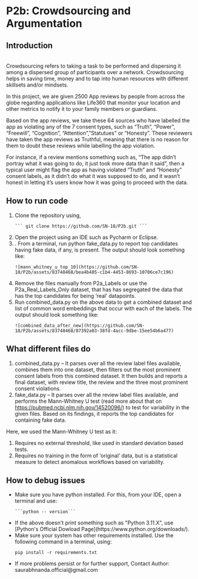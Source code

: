 # P2b: Crowdsourcing and Argumentation

## Introduction
<br>
Crowdsourcing refers to taking a task to be performed and dispersing it among a dispersed group of participants over a network. Crowdsourcing helps in saving time, money and to tap into human resources with different skillsets and/or mindsets.

In this project, we are given 2500 App reviews by people from across the globe regarding applications like Life360 that monitor your location and other metrics to notify it to your family members or guardians. 

Based on the app reviews, we take these 64 sources who have labelled the app as violating any of the 7 consent types, such as “Truth”, “Power”, “Freewill”, “Cognition”, “Attention”,”Statutues” or “Honesty”. These reviewers have taken the app reviews as Truthful, meaning that there is no reason for them to doubt these reviews while labelling the app violation.

For instance, if a review mentions something such as, “The app didn’t portray what it was going to do, it just took more data than it said”, then a typical user might flag the app as having violated “Truth” and “Honesty” consent labels, as it didn’t do what it was supposed to do, and it wasn’t honest in letting it’s users know how it was going to proceed with the data.


## How to run code
<ol>
  <li> Clone the repository using,
    
    ``` git clone https://github.com/SN-18/P2b.git ```
    
  </li>
  <li>
     Open the project using an IDE such as Pycharm or Eclipse.
  </li>
  <li>
    . From a terminal, run python fake_data.py to report top candidates having fake data, if any, is present. The output should look something like:
    
    ![mann_whitney_u_top_10](https://github.com/SN-18/P2b/assets/83748468/bea4b485-c1b4-4453-8693-10706ce7c196)
  </li>
  <li>
    Remove the files manually from P2a_Labels or use the P2a_Real_Labels_Only dataset, that has has segregated the data that has the top candidates for being ‘real’ datapoints. 
  </li>
  <li>
    Run combined_data.py on the above data to get a combined dataset and list of common word embeddings that occur with each of the labels. The output should look something like:

    ![combined_data_after_new](https://github.com/SN-18/P2b/assets/83748468/87392a03-38fd-4acc-9dbe-15ee54b6a477)
  </li>
</ol>
 


## What different files do
1. combined_data.py – It parses over all the review label files available, combines them into one dataset, then filters out the most prominent consent labels from this combined dataset. It then builds and reports a final dataset, with review title, the review and the three most prominent consent violations.
2. fake_data.py – It parses over all the review label files available, and performs the Mann-Whitney U test (read more about that on https://pubmed.ncbi.nlm.nih.gov/14520096/) to test for variability in the given files. Based on its findings, it reports the top candidates for containing fake data.

Here, we used the Mann-Whitney U test as it:
1. Requires no external threshold, like used in standard deviation based tests.
2. Requires no training in the form of ‘original’ data, but is a statistical measure to detect anomalous workflows based on variability.


## How to debug issues
<ul>
  <li>
    Make sure you have python installed. For this, from your IDE, open a terminal and use:

    ```python -- version```

  </li>
  
   
  <li>If the above doesn't print something such as "Python 3.11.X", use [Python's Official Dowload Page](https://www.python.org/downloads/).
  </li>

  <li>Make sure your system has other requirements installed. Use the following command in a terminal, using:
  
  ```pip install -r requirements.txt```
  </li>

<li>
If more problems persist or for further support, 
Contact Author: saurabhnanda.official@gmail.com

</li>
  
</ul>
